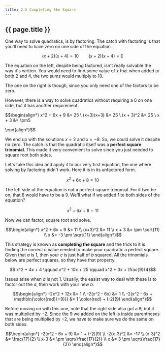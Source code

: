 ```yaml
---
title: 2.5 Completing the Square
---
```


## {{ page.title }}

One way to solve quadratics, is by factoring. The catch with factoring is that you'll need to have zero on one side of the equation.

$$(x+2)(x+4) = 10 \qquad (x+2)(x+4) = 0 $$

The equation on the left, despite being factored, isn't really solvable the way it's written. You would need to find some value of $x$ that when added to both 2 and 4, the two sums would multiply to 10.

The one on the right is though, since you only need one of the factors to be zero.

However, there is a way to solve quadratics without requiring a 0 on one side, but it has another requirement.

$$\begin{align*}
x^2 + 6x + 9 &= 25 \\
(x+3)(x+3) &= 25 \\
(x + 3)^2 &= 25 \\
x + 3 &= \pm5

\end{align*}$$

We end up with the solutions $x=2$ and $x=-8$. So, we could solve it despite no zero. The catch is that the quadratic itself was a **perfect square trinomial**. This made it very convenient to solve since you just needed to square root both sides.

Let's take this idea and apply it to our very first equation, the one where solving by factoring didn't work. Here it is in its unfactored form.

$$ x^2 + 6x + 8 = 10 $$

The left side of the equation is not a perfect square trinomial. For it two be on, that 8 would have to be a 9. We'll what if we added 1 to both sides of the equation?

$$ x^2 + 6x + 9 = 11 $$

Now we can factor, square root and solve.

$$\begin{align*}
x^2 + 6x + 9 &= 11 \\
(x+3)^2 &= 11 \\
x + 3 &= \pm \sqrt{11} \\
x &= -3 \pm \sqrt{11}
\end{align*}$$

This strategy is known as **completing the square** and the trick to it is finding the correct $c$ value needed to make your quadratic a perfect square. Given that $a$ is 1, then your $c$ is just half of $b$ squared. All the trinomials below are perfect squares, so they have that property.

$$ x^2 + 4x + 4 \qquad x^2 + 10x + 25 \qquad x^2 + 3x + \frac{9}{4}$$

Issues arise when $a$ is not 1. Usually, the easist way to deal with these is to factor out the $a$, then work with your new $b$.

$$\begin{align*}
-2x^2 + 12x &= 1 \\
-2(x^2 - 6x) &= 1 \\
-2(x^2 - 6x + \mathbin{\color{red}{+9}}) &= 1 \color{red} + (-2)(9)
\end{align*}$$

Before moving on with this one, note that the right side also got a 9, but it was multiplied by −2. Since the 9 we added on the left is inside parentheses that are being multiplied by −2, we have to make sure we do the same on both sides.

$$\begin{align*}
-2(x^2 - 6x + 9) &= 1 + (-2)(9) \\
-2(x-3)^2 &= -17 \\
(x-3)^2 &= \frac{17}{2} \\
x-3 &= \pm \sqrt{\frac{17}{2}} \\
x &= 3 \pm \sqrt{\frac{17}{2}}
\end{align*}$$
